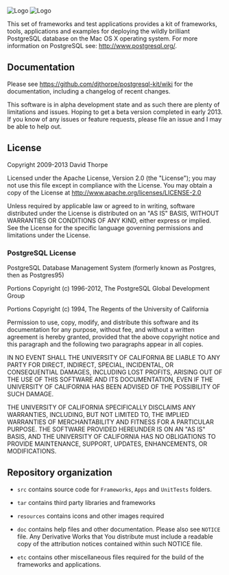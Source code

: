 
![Logo](https://raw.github.com/djthorpe/postgresql-kit/master/resources/elephant-64.png)
![Logo](https://raw.github.com/djthorpe/postgresql-kit/master/resources/strapline-200x40.png)

This set of frameworks and test applications provides a kit of frameworks, tools,
applications and examples for deploying the wildly brilliant PostgreSQL database on 
the Mac OS X operating system. For more information on PostgreSQL 
see: http://www.postgresql.org/.

## Documentation

Please see https://github.com/djthorpe/postgresql-kit/wiki for the documentation,
including a changelog of recent changes.

This software is in alpha development state and as such there are plenty of limitations
and issues. Hoping to get a beta version completed in early 2013. If you know of any 
issues or feature requests, please file an issue and I may be able to help out.

## License

Copyright 2009-2013 David Thorpe

Licensed under the Apache License, Version 2.0 (the "License"); you may not use this 
file except in compliance with the License. You may obtain a copy of the License at
http://www.apache.org/licenses/LICENSE-2.0

Unless required by applicable law or agreed to in writing, software distributed under
the License is distributed on an "AS IS" BASIS, WITHOUT WARRANTIES OR CONDITIONS OF
ANY KIND, either express or implied. See the License for the specific language governing
permissions and limitations under the License.

### PostgreSQL License

PostgreSQL Database Management System
(formerly known as Postgres, then as Postgres95)

Portions Copyright (c) 1996-2012, The PostgreSQL Global Development Group

Portions Copyright (c) 1994, The Regents of the University of California

Permission to use, copy, modify, and distribute this software and its documentation for any purpose, without
fee, and without a written agreement is hereby granted, provided that the above copyright notice and this 
paragraph and the following two paragraphs appear in all copies.

IN NO EVENT SHALL THE UNIVERSITY OF CALIFORNIA BE LIABLE TO ANY PARTY FOR DIRECT, INDIRECT, SPECIAL, INCIDENTAL, OR CONSEQUENTIAL DAMAGES, INCLUDING LOST PROFITS, ARISING OUT OF THE USE OF THIS SOFTWARE AND ITS DOCUMENTATION, EVEN IF THE UNIVERSITY OF CALIFORNIA HAS BEEN ADVISED OF THE POSSIBILITY OF SUCH DAMAGE.

THE UNIVERSITY OF CALIFORNIA SPECIFICALLY DISCLAIMS ANY WARRANTIES, INCLUDING, BUT NOT LIMITED TO, THE IMPLIED WARRANTIES OF MERCHANTABILITY AND FITNESS FOR A PARTICULAR PURPOSE. THE SOFTWARE PROVIDED HEREUNDER IS ON AN "AS IS" BASIS, AND THE UNIVERSITY OF CALIFORNIA HAS NO OBLIGATIONS TO PROVIDE MAINTENANCE, SUPPORT, UPDATES, ENHANCEMENTS, OR MODIFICATIONS.


## Repository organization

  * `src` contains source code for `Frameworks`, `Apps` and `UnitTests` folders.
  
  * `tar` contains third party libraries and frameworks

  * `resources` contains icons and other images required
  
  * `doc` contains help files and other documentation. Please also see `NOTICE` file.
    Any Derivative Works that You distribute must include a readable copy of the 
    attribution notices contained within such NOTICE file.

  * `etc` contains other miscellaneous files required for the build of the frameworks and
    applications.
    
